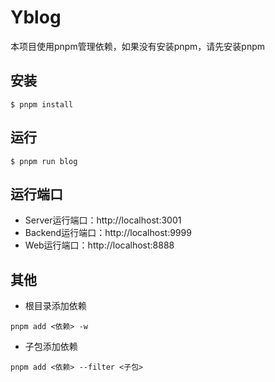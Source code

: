 # Yblog
本项目使用pnpm管理依赖，如果没有安装pnpm，请先安装pnpm
## 安装
```shell
$ pnpm install
```
## 运行
```shell
$ pnpm run blog
```
## 运行端口
- Server运行端口：http://localhost:3001
- Backend运行端口：http://localhost:9999
- Web运行端口：http://localhost:8888

## 其他
- 根目录添加依赖
```
pnpm add <依赖> -w
```
- 子包添加依赖
```
pnpm add <依赖> --filter <子包>
 ```

